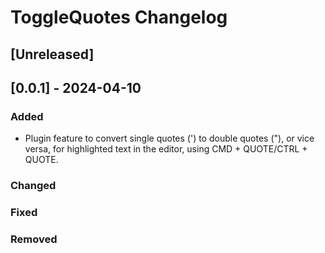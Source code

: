 # ToggleQuotes Changelog

## [Unreleased]

## [0.0.1] - 2024-04-10

### Added
- Plugin feature to convert single quotes (') to double quotes ("), or vice versa, for highlighted text in the editor, using CMD + QUOTE/CTRL + QUOTE.

### Changed

### Fixed

### Removed
